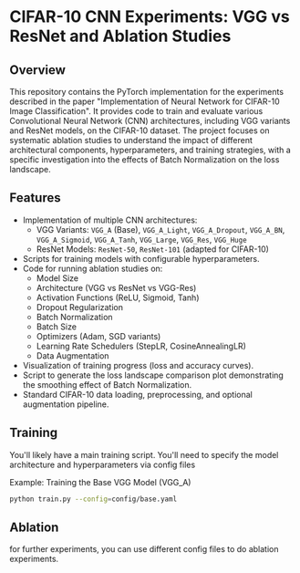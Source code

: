 # CIFAR-10 CNN Experiments: VGG vs ResNet and Ablation Studies

## Overview

This repository contains the PyTorch implementation for the experiments described in the paper "Implementation of Neural Network for CIFAR-10 Image Classification". It provides code to train and evaluate various Convolutional Neural Network (CNN) architectures, including VGG variants and ResNet models, on the CIFAR-10 dataset. The project focuses on systematic ablation studies to understand the impact of different architectural components, hyperparameters, and training strategies, with a specific investigation into the effects of Batch Normalization on the loss landscape.

## Features

*   Implementation of multiple CNN architectures:
    *   VGG Variants: `VGG_A` (Base), `VGG_A_Light`, `VGG_A_Dropout`, `VGG_A_BN`, `VGG_A_Sigmoid`, `VGG_A_Tanh`, `VGG_Large`, `VGG_Res`, `VGG_Huge`
    *   ResNet Models: `ResNet-50`, `ResNet-101` (adapted for CIFAR-10)
*   Scripts for training models with configurable hyperparameters.
*   Code for running ablation studies on:
    *   Model Size
    *   Architecture (VGG vs ResNet vs VGG-Res)
    *   Activation Functions (ReLU, Sigmoid, Tanh)
    *   Dropout Regularization
    *   Batch Normalization
    *   Batch Size
    *   Optimizers (Adam, SGD variants)
    *   Learning Rate Schedulers (StepLR, CosineAnnealingLR)
    *   Data Augmentation
*   Visualization of training progress (loss and accuracy curves).
*   Script to generate the loss landscape comparison plot demonstrating the smoothing effect of Batch Normalization.
*   Standard CIFAR-10 data loading, preprocessing, and optional augmentation pipeline.

## Training

You'll likely have a main training script. You'll need to specify the model architecture and hyperparameters via config files

Example: Training the Base VGG Model (VGG_A)
```bash
python train.py --config=config/base.yaml
```
## Ablation

for further experiments, you can use different config files to do ablation experiments.
